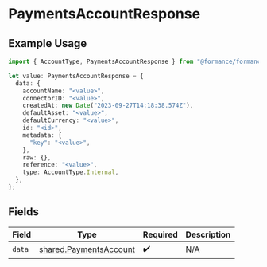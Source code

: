 # PaymentsAccountResponse

## Example Usage

```typescript
import { AccountType, PaymentsAccountResponse } from "@formance/formance-sdk/sdk/models/shared";

let value: PaymentsAccountResponse = {
  data: {
    accountName: "<value>",
    connectorID: "<value>",
    createdAt: new Date("2023-09-27T14:18:38.574Z"),
    defaultAsset: "<value>",
    defaultCurrency: "<value>",
    id: "<id>",
    metadata: {
      "key": "<value>",
    },
    raw: {},
    reference: "<value>",
    type: AccountType.Internal,
  },
};
```

## Fields

| Field                                                                   | Type                                                                    | Required                                                                | Description                                                             |
| ----------------------------------------------------------------------- | ----------------------------------------------------------------------- | ----------------------------------------------------------------------- | ----------------------------------------------------------------------- |
| `data`                                                                  | [shared.PaymentsAccount](../../../sdk/models/shared/paymentsaccount.md) | :heavy_check_mark:                                                      | N/A                                                                     |